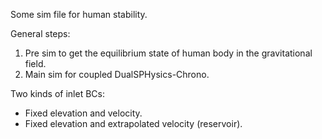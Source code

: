 Some sim file for human stability.

General steps:
1. Pre sim to get the equilibrium state of human body in the gravitational field.
2. Main sim for coupled DualSPHysics-Chrono.

Two kinds of inlet BCs:
- Fixed elevation and velocity.
- Fixed elevation and extrapolated velocity (reservoir).
